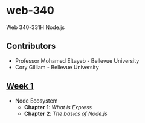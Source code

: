 # web-340
Web 340-331H Node.js

## Contributors

* Professor Mohamed Eltayeb - Bellevue University
* Cory Gilliam - Bellevue University

[Week 1](https://github.com/imaaxa/web-340/tree/master/week-1)
------
* Node Ecosystem
  * **Chapter 1**: *What is Express*
  * **Chapter 2**: *The basics of Node.js*
